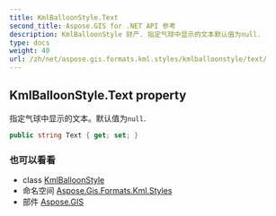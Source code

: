 ```yaml
---
title: KmlBalloonStyle.Text
second_title: Aspose.GIS for .NET API 参考
description: KmlBalloonStyle 财产. 指定气球中显示的文本默认值为null.
type: docs
weight: 40
url: /zh/net/aspose.gis.formats.kml.styles/kmlballoonstyle/text/
---
```

## KmlBalloonStyle.Text property

指定气球中显示的文本。默认值为`null`.

```csharp
public string Text { get; set; }
```

### 也可以看看

* class [KmlBalloonStyle](../)
* 命名空间 [Aspose.Gis.Formats.Kml.Styles](../../kmlballoonstyle/)
* 部件 [Aspose.GIS](../../../)


